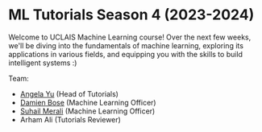 # ML Tutorials Season 4 (2023-2024)
Welcome to UCLAIS Machine Learning course! Over the next few weeks, we'll be diving into the fundamentals of machine learning, exploring its applications in various fields, and equipping you with the skills to build intelligent systems :)

Team:

- [Angela Yu](https://github.com/angela24680403) (Head of Tutorials)
- [Damien Bose](https://github.com/damienbose) (Machine Learning Officer)
- [Suhail Merali](https://github.com/slushiegoose) (Machine Learning Officer)
- Arham Ali (Tutorials Reviewer)
